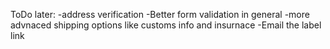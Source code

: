 ToDo later:
-address verification
-Better form validation in general
-more advnaced shipping options like customs info and insurnace
-Email the label link